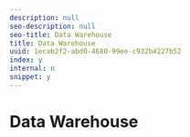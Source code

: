 ```yaml
---
description: null
seo-description: null
seo-title: Data Warehouse
title: Data Warehouse
uuid: 1ecab2f2-abd0-4680-99ee-c932b4227b52
index: y
internal: n
snippet: y
---
```


# Data Warehouse

